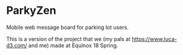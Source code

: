 # ParkyZen
Mobile web message board for parking lot users.

This is a version of the project that we (my pals at https://www.luca-d3.com/ and me) made at Equinox 18 Spring.

